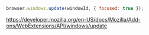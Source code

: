 ```javascript
browser.windows.update(windowId, { focused: true });
```
https://developer.mozilla.org/en-US/docs/Mozilla/Add-ons/WebExtensions/API/windows/update

